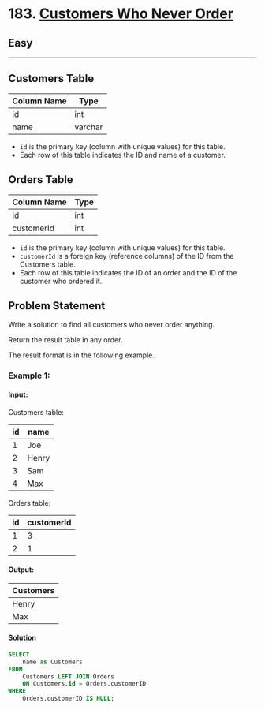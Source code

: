 # 183. [Customers Who Never Order](https://leetcode.com/problems/customers-who-never-order/description/)

## Easy
<hr><div>

## Customers Table

| Column Name | Type    |
|-------------|---------|
| id          | int     |
| name        | varchar |

- `id` is the primary key (column with unique values) for this table.
- Each row of this table indicates the ID and name of a customer.

## Orders Table

| Column Name | Type |
|-------------|------|
| id          | int  |
| customerId  | int  |

- `id` is the primary key (column with unique values) for this table.
- `customerId` is a foreign key (reference columns) of the ID from the Customers table.
- Each row of this table indicates the ID of an order and the ID of the customer who ordered it.

## Problem Statement

Write a solution to find all customers who never order anything.

Return the result table in any order.

The result format is in the following example.

### Example 1:

#### Input:

Customers table:

| id | name  |
|----|-------|
| 1  | Joe   |
| 2  | Henry |
| 3  | Sam   |
| 4  | Max   |

Orders table:

| id | customerId |
|----|------------|
| 1  | 3          |
| 2  | 1          |

#### Output:

| Customers |
|-----------|
| Henry     |
| Max       |

#### Solution

```sql
SELECT 
    name as Customers
FROM 
    Customers LEFT JOIN Orders 
    ON Customers.id = Orders.customerID
WHERE 
    Orders.customerID IS NULL;
